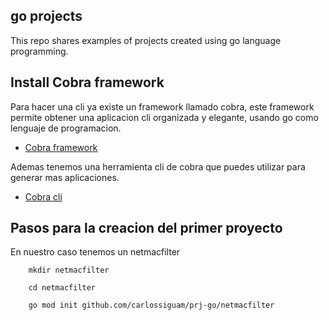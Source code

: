 go projects 
------------------------------------------------

This repo shares examples of projects created using go language programming.

## Install Cobra framework
Para hacer una cli ya existe un framework llamado cobra, este framework permite obtener una aplicacion cli organizada y elegante, usando go como lenguaje de programacion.

- [Cobra framework](https://cobra.dev//)

Ademas tenemos una herramienta cli de cobra que puedes utilizar para generar mas aplicaciones.
- [Cobra cli ](https://github.com/spf13/cobra-cli/blob/main/README.MD)

## Pasos para la creacion del primer proyecto
En nuestro caso tenemos un netmacfilter


```shell
    mkdir netmacfilter
```
```shell
    cd netmacfilter
```
```shell
    go mod init github.com/carlossiguam/prj-go/netmacfilter
```
